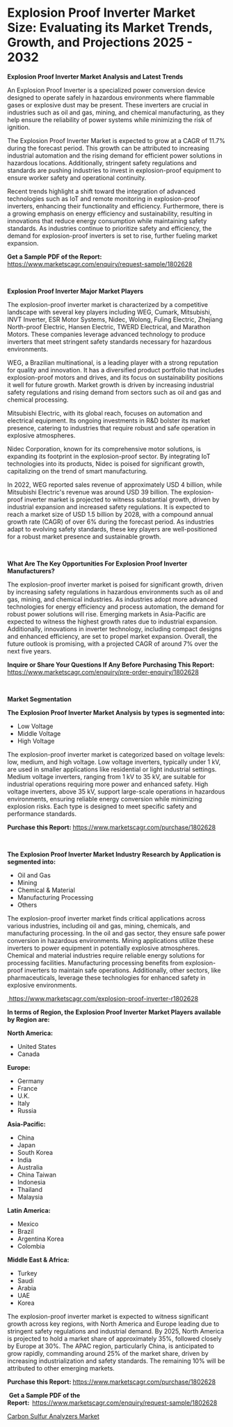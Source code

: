<p><h1>Explosion Proof Inverter Market Size: Evaluating its Market Trends, Growth, and Projections 2025 - 2032</h1></p><p><strong>Explosion Proof Inverter Market Analysis and Latest Trends</strong></p>
<p><p>An Explosion Proof Inverter is a specialized power conversion device designed to operate safely in hazardous environments where flammable gases or explosive dust may be present. These inverters are crucial in industries such as oil and gas, mining, and chemical manufacturing, as they help ensure the reliability of power systems while minimizing the risk of ignition.</p><p>The Explosion Proof Inverter Market is expected to grow at a CAGR of 11.7% during the forecast period. This growth can be attributed to increasing industrial automation and the rising demand for efficient power solutions in hazardous locations. Additionally, stringent safety regulations and standards are pushing industries to invest in explosion-proof equipment to ensure worker safety and operational continuity. </p><p>Recent trends highlight a shift toward the integration of advanced technologies such as IoT and remote monitoring in explosion-proof inverters, enhancing their functionality and efficiency. Furthermore, there is a growing emphasis on energy efficiency and sustainability, resulting in innovations that reduce energy consumption while maintaining safety standards. As industries continue to prioritize safety and efficiency, the demand for explosion-proof inverters is set to rise, further fueling market expansion.</p></p>
<p><strong>Get a Sample PDF of the Report:&nbsp;</strong> <a href="https://www.marketscagr.com/enquiry/request-sample/1802628?utm_campaign=1868&utm_medium=2&utm_source=Github&utm_content=ia&utm_term=22022025&utm_id=explosion-proof-inverter">https://www.marketscagr.com/enquiry/request-sample/1802628</a></p>
<p>&nbsp;</p>
<p><strong>Explosion Proof Inverter Major Market Players</strong></p>
<p><p>The explosion-proof inverter market is characterized by a competitive landscape with several key players including WEG, Cumark, Mitsubishi, INVT Inverter, ESR Motor Systems, Nidec, Wolong, Fuling Electric, Zhejiang North-proof Electric, Hansen Electric, TWERD Electrical, and Marathon Motors. These companies leverage advanced technology to produce inverters that meet stringent safety standards necessary for hazardous environments.</p><p>WEG, a Brazilian multinational, is a leading player with a strong reputation for quality and innovation. It has a diversified product portfolio that includes explosion-proof motors and drives, and its focus on sustainability positions it well for future growth. Market growth is driven by increasing industrial safety regulations and rising demand from sectors such as oil and gas and chemical processing.</p><p>Mitsubishi Electric, with its global reach, focuses on automation and electrical equipment. Its ongoing investments in R&D bolster its market presence, catering to industries that require robust and safe operation in explosive atmospheres.</p><p>Nidec Corporation, known for its comprehensive motor solutions, is expanding its footprint in the explosion-proof sector. By integrating IoT technologies into its products, Nidec is poised for significant growth, capitalizing on the trend of smart manufacturing.</p><p>In 2022, WEG reported sales revenue of approximately USD 4 billion, while Mitsubishi Electric's revenue was around USD 39 billion. The explosion-proof inverter market is projected to witness substantial growth, driven by industrial expansion and increased safety regulations. It is expected to reach a market size of USD 1.5 billion by 2028, with a compound annual growth rate (CAGR) of over 6% during the forecast period. As industries adapt to evolving safety standards, these key players are well-positioned for a robust market presence and sustainable growth.</p></p>
<p>&nbsp;</p>
<p><strong>What Are The Key Opportunities For Explosion Proof Inverter Manufacturers?</strong></p>
<p><p>The explosion-proof inverter market is poised for significant growth, driven by increasing safety regulations in hazardous environments such as oil and gas, mining, and chemical industries. As industries adopt more advanced technologies for energy efficiency and process automation, the demand for robust power solutions will rise. Emerging markets in Asia-Pacific are expected to witness the highest growth rates due to industrial expansion. Additionally, innovations in inverter technology, including compact designs and enhanced efficiency, are set to propel market expansion. Overall, the future outlook is promising, with a projected CAGR of around 7% over the next five years.</p></p>
<p><strong>Inquire or Share Your Questions If Any Before Purchasing This Report:</strong> <a href="https://www.marketscagr.com/enquiry/pre-order-enquiry/1802628?utm_campaign=1868&utm_medium=2&utm_source=Github&utm_content=ia&utm_term=22022025&utm_id=explosion-proof-inverter">https://www.marketscagr.com/enquiry/pre-order-enquiry/1802628</a></p>
<p>&nbsp;</p>
<p><strong>Market Segmentation</strong></p>
<p><strong>The Explosion Proof Inverter Market Analysis by types is segmented into:</strong></p>
<p><ul><li>Low Voltage</li><li>Middle Voltage</li><li>High Voltage</li></ul></p>
<p><p>The explosion-proof inverter market is categorized based on voltage levels: low, medium, and high voltage. Low voltage inverters, typically under 1 kV, are used in smaller applications like residential or light industrial settings. Medium voltage inverters, ranging from 1 kV to 35 kV, are suitable for industrial operations requiring more power and enhanced safety. High voltage inverters, above 35 kV, support large-scale operations in hazardous environments, ensuring reliable energy conversion while minimizing explosion risks. Each type is designed to meet specific safety and performance standards.</p></p>
<p><strong>Purchase this Report:&nbsp;</strong><a href="https://www.marketscagr.com/purchase/1802628?utm_campaign=1868&utm_medium=2&utm_source=Github&utm_content=ia&utm_term=22022025&utm_id=explosion-proof-inverter">https://www.marketscagr.com/purchase/1802628</a></p>
<p>&nbsp;</p>
<p><strong>The Explosion Proof Inverter Market Industry Research by Application is segmented into:</strong></p>
<p><ul><li>Oil and Gas</li><li>Mining</li><li>Chemical & Material</li><li>Manufacturing Processing</li><li>Others</li></ul></p>
<p><p>The explosion-proof inverter market finds critical applications across various industries, including oil and gas, mining, chemicals, and manufacturing processing. In the oil and gas sector, they ensure safe power conversion in hazardous environments. Mining applications utilize these inverters to power equipment in potentially explosive atmospheres. Chemical and material industries require reliable energy solutions for processing facilities. Manufacturing processing benefits from explosion-proof inverters to maintain safe operations. Additionally, other sectors, like pharmaceuticals, leverage these technologies for enhanced safety in explosive environments.</p></p>
<p><a href="https://www.marketscagr.com/explosion-proof-inverter-r1802628?utm_campaign=1868&utm_medium=2&utm_source=Github&utm_content=ia&utm_term=22022025&utm_id=explosion-proof-inverter">&nbsp;https://www.marketscagr.com/explosion-proof-inverter-r1802628</a></p>
<p><strong>In terms of Region, the Explosion Proof Inverter Market Players available by Region are:</strong></p>
<p>
    <p> <strong> North America: </strong>
        <ul>
            <li>United States</li>
            <li>Canada</li>
        </ul>
        </p> 
    <p> <strong> Europe: </strong>
        <ul>
            <li>Germany</li>
            <li>France</li>
            <li>U.K.</li>
            <li>Italy</li>
            <li>Russia</li>
        </ul>
        </p> 
    <p> <strong> Asia-Pacific: </strong>
        <ul>
            <li>China</li>
            <li>Japan</li>
            <li>South Korea</li>
            <li>India</li>
            <li>Australia</li>
            <li>China Taiwan</li>
            <li>Indonesia</li>
            <li>Thailand</li>
            <li>Malaysia</li>
        </ul>
        </p> 
    <p> <strong> Latin America: </strong>
        <ul>
            <li>Mexico</li>
            <li>Brazil</li>
            <li>Argentina Korea</li>
            <li>Colombia</li>
        </ul>
        </p> 
    <p> <strong> Middle East & Africa: </strong>
        <ul>
            <li>Turkey</li>
            <li>Saudi</li>
            <li>Arabia</li>
            <li>UAE</li>
            <li>Korea</li>
        </ul>
    </p>
    </p>
<p><p>The explosion-proof inverter market is expected to witness significant growth across key regions, with North America and Europe leading due to stringent safety regulations and industrial demand. By 2025, North America is projected to hold a market share of approximately 35%, followed closely by Europe at 30%. The APAC region, particularly China, is anticipated to grow rapidly, commanding around 25% of the market share, driven by increasing industrialization and safety standards. The remaining 10% will be attributed to other emerging markets.</p></p>
<p><strong>Purchase this Report: </strong><a href="https://www.marketscagr.com/purchase/1802628?utm_campaign=1868&utm_medium=2&utm_source=Github&utm_content=ia&utm_term=22022025&utm_id=explosion-proof-inverter">https://www.marketscagr.com/purchase/1802628</a></p>
<p>&nbsp;<strong>Get a Sample PDF of the Report:&nbsp;&nbsp;</strong><a href="https://www.marketscagr.com/enquiry/request-sample/1802628?utm_campaign=1868&utm_medium=2&utm_source=Github&utm_content=ia&utm_term=22022025&utm_id=explosion-proof-inverter">https://www.marketscagr.com/enquiry/request-sample/1802628</a></p>
<p><strong></strong></p>
<p><p><a href="https://github.com/Krish2023na/Market-Research-Report-List-7/blob/main/carbon-sulfur-analyzers-market.md?utm_campaign=1868&utm_medium=2&utm_source=Github&utm_content=ia&utm_term=22022025&utm_id=explosion-proof-inverter">Carbon Sulfur Analyzers Market</a></p></p>